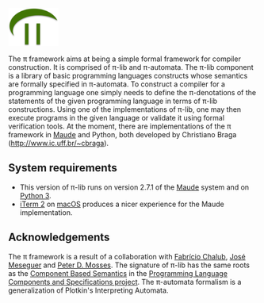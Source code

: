 <p align="left">
<img width=20% src="./logo/pi-logo.png">
</p>

The &pi; framework aims at being a simple formal framework for compiler construction. It is comprised of &pi;-lib and &pi;-automata. The &pi;-lib component is a library of basic programming languages constructs whose semantics are formally specified in &pi;-automata. To construct a compiler for a programming language one simply needs to define the &pi;-denotations of the statements of the given programming language in terms of &pi;-lib constructions. Using one of the implementations of &pi;-lib, one may then execute programs in the given language or validate it using formal verification tools. 
At the moment, there are implementations of the &pi; framework in [Maude](http://maude.cs.uiuc.edu) and Python, both developed by Christiano Braga (<http://www.ic.uff.br/~cbraga>).

## System requirements

* This version of &pi;-lib runs on version 2.7.1 of the [Maude](http://maude.cs.uiuc.edu) system and on [Python 3](http://python.org).
* [iTerm 2](https://www.iterm2.com) on [macOS](https://www.apple.com/br/macos/) produces a nicer experience for the Maude implementation.

## Acknowledgements

The &pi; framework is a result of a collaboration with [Fabrício Chalub](http://fcbr.github.io), [José Meseguer](https://dblp.uni-trier.de/pers/hd/m/Meseguer:Jos=eacute=) and [Peter D. Mosses](http://www.cs.swan.ac.uk/~cspdm/). The signature of &pi;-lib has the same roots as the [Component Based Semantics](https://plancomps.csle.cs.rhul.ac.uk/taosd2015/) in the [Programming Language Components and Specifications project](https://plancomps.csle.cs.rhul.ac.uk/). The &pi;-automata formalism is a generalization of Plotkin's Interpreting Automata.


